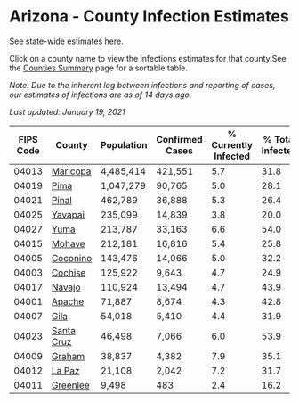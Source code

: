 # Arizona - County Infection Estimates

See state-wide estimates [here](/infections/us-az).

Click on a county name to view the infections estimates for that county.See the [Counties Summary](/infections/summary-counties) page for a sortable table.

*Note: Due to the inherent lag between infections and reporting of cases, our estimates of infections are as of 14 days ago.*

*Last updated: January 19, 2021*

|   FIPS Code |                   County |   Population |   Confirmed Cases |   % Currently Infected |   % Total Infected |
|-------------|--------------------------|--------------|-------------------|------------------------|--------------------|
|       04013 |     [Maricopa](maricopa) |    4,485,414 |           421,551 |                    5.7 |               31.8 |
|       04019 |             [Pima](pima) |    1,047,279 |            90,765 |                    5.0 |               28.1 |
|       04021 |           [Pinal](pinal) |      462,789 |            36,888 |                    5.3 |               26.4 |
|       04025 |       [Yavapai](yavapai) |      235,099 |            14,839 |                    3.8 |               20.0 |
|       04027 |             [Yuma](yuma) |      213,787 |            33,163 |                    6.6 |               54.0 |
|       04015 |         [Mohave](mohave) |      212,181 |            16,816 |                    5.4 |               25.8 |
|       04005 |     [Coconino](coconino) |      143,476 |            14,066 |                    5.0 |               32.2 |
|       04003 |       [Cochise](cochise) |      125,922 |             9,643 |                    4.7 |               24.9 |
|       04017 |         [Navajo](navajo) |      110,924 |            13,494 |                    4.7 |               43.9 |
|       04001 |         [Apache](apache) |       71,887 |             8,674 |                    4.3 |               42.8 |
|       04007 |             [Gila](gila) |       54,018 |             5,410 |                    4.4 |               31.9 |
|       04023 | [Santa Cruz](santa-cruz) |       46,498 |             7,066 |                    6.0 |               53.9 |
|       04009 |         [Graham](graham) |       38,837 |             4,382 |                    7.9 |               35.1 |
|       04012 |         [La Paz](la-paz) |       21,108 |             2,042 |                    7.2 |               31.7 |
|       04011 |     [Greenlee](greenlee) |        9,498 |               483 |                    2.4 |               16.2 |